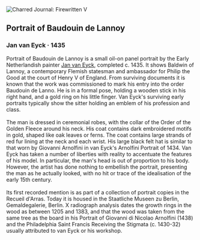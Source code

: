 <div class="artwork-of-the-day">
  <div class="container">
    <div class="img-wrapper">
      <img
        src="https://uploads1.wikiart.org/images/jan-van-eyck/portrait-of-baudouin-de-lannoy-1435.jpg!Large.jpg"
        alt="Charred Journal: Firewritten V" />
    </div>
    <div class="artwork-detail">
      <div class="artwork-origin"> 
        <h2 class="artwork-name">Portrait of Baudouin de Lannoy</h2>
        <h3 class="artist">
          Jan van Eyck
                    ·  1435
        </h3>
      </div>
      <p class="description">
        <span class="artwork-description-text ng-binding" ng-bind-html="viewModel.ArtworkOfTheDay.Description | unsafe">Portrait of Baudouin de Lannoy is a small oil-on panel portrait by the Early Netherlandish painter <a target="_blank" href="/en/jan-van-eyck">Jan van Eyck</a>, completed c. 1435. It shows Baldwin of Lannoy, a contemporary Flemish statesman and ambassador for Philip the Good at the court of Henry V of England. From surviving documents it is known that the work was commissioned to mark his entry into the order Baudouin de Lanno. He is in a formal pose, holding a wooden stick in his right hand, and a gold ring on his little finger. Van Eyck's surviving early portraits typically show the sitter holding an emblem of his profession and class.
<br>
<br>The man is dressed in ceremonial robes, with the collar of the Order of the Golden Fleece around his neck. His coat contains dark embroidered motifs in gold, shaped like oak leaves or ferns. The coat contains large strands of red fur lining at the neck and each wrist. His large black felt hat is similar to that worn by Giovanni Arnolfini in van Eyck's Arnolfini Portrait of 1434. Van Eyck has taken a number of liberties with reality to accentuate the features of his model. In particular, the man's head is out of proportion to his body. However, the artist has done nothing to embellish the portrait, presenting the man as he actually looked, with no hit or trace of the idealisation of the early 15th century.
<br>
<br>Its first recorded mention is as part of a collection of portrait copies in the Recueil d'Arras. Today it is housed in the Staatliche Museen zu Berlin, Gemaldegalerie, Berlin. X radiograph analysis dates the growth rings in the wood as between 1205 and 1383, and that the wood was taken from the same tree as the board in his Portrait of Giovanni di Nicolao Arnolfini (1438) and the Philadelphia Saint Francis Receiving the Stigmata (c. 1430-32) usually attributed to van Eyck or his workshop.</span>
                        <div class="text-shadow-container" ng-show="showShadow" style=""></div>
      </p>
    </div>
  </div>

</div>
